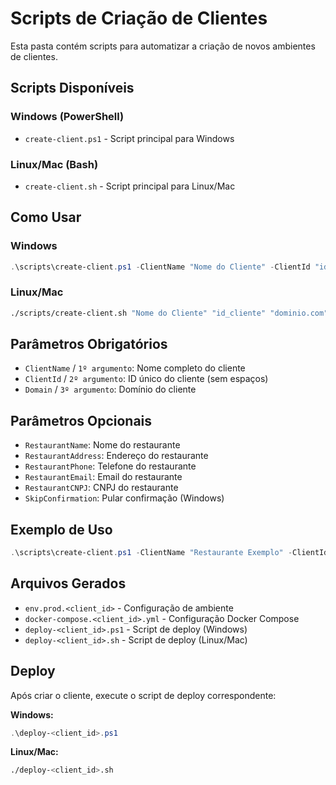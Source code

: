 # Scripts de Criação de Clientes

Esta pasta contém scripts para automatizar a criação de novos ambientes de clientes.

## Scripts Disponíveis

### Windows (PowerShell)
- `create-client.ps1` - Script principal para Windows

### Linux/Mac (Bash)
- `create-client.sh` - Script principal para Linux/Mac

## Como Usar

### Windows
```powershell
.\scripts\create-client.ps1 -ClientName "Nome do Cliente" -ClientId "id_cliente" -Domain "dominio.com"
```

### Linux/Mac
```bash
./scripts/create-client.sh "Nome do Cliente" "id_cliente" "dominio.com"
```

## Parâmetros Obrigatórios

- `ClientName` / `1º argumento`: Nome completo do cliente
- `ClientId` / `2º argumento`: ID único do cliente (sem espaços)
- `Domain` / `3º argumento`: Domínio do cliente

## Parâmetros Opcionais

- `RestaurantName`: Nome do restaurante
- `RestaurantAddress`: Endereço do restaurante
- `RestaurantPhone`: Telefone do restaurante
- `RestaurantEmail`: Email do restaurante
- `RestaurantCNPJ`: CNPJ do restaurante
- `SkipConfirmation`: Pular confirmação (Windows)

## Exemplo de Uso

```powershell
.\scripts\create-client.ps1 -ClientName "Restaurante Exemplo" -ClientId "exemplo" -Domain "exemplo.com" -SkipConfirmation
```

## Arquivos Gerados

- `env.prod.<client_id>` - Configuração de ambiente
- `docker-compose.<client_id>.yml` - Configuração Docker Compose
- `deploy-<client_id>.ps1` - Script de deploy (Windows)
- `deploy-<client_id>.sh` - Script de deploy (Linux/Mac)

## Deploy

Após criar o cliente, execute o script de deploy correspondente:

**Windows:**
```powershell
.\deploy-<client_id>.ps1
```

**Linux/Mac:**
```bash
./deploy-<client_id>.sh
```
